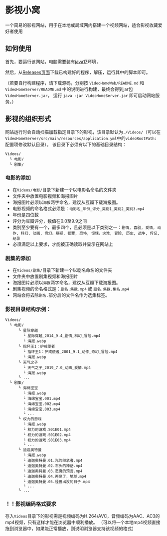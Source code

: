 # 影视小窝
一个简易的影视网站，用于在本地或局域网内搭建一个视频网站，适合影视收藏爱好者使用

## 如何使用
首先，要运行该网站，电脑需要装有[java17](https://mirrors.tuna.tsinghua.edu.cn/Adoptium/17/jdk/x64/windows/)环境，

然后，从[Releases页面](https://github.com/hellogaos/videohome/releases)下载已构建好的程序，解压，运行其中的脚本即可。

（若要自行构建程序，请下载源码，分别按 `VideoHomeWeb/README.md` 和 `VideoHomeServer/README.md` 中的说明进行构建，最终会得到jar包`VideoHomeServer.jar`，
运行 `java -jar VideoHomeServer.jar` 即可启动网站服务。）
## 影视的组织形式
网站运行时会自动扫描加载指定目录下的影视，该目录默认为`./Videos/`（可以在`VideoHomeServer/src/main/resources/application.yml`中的`videoRootPath: `配置项修改默认目录）。
该目录下必须有以下的基础目录结构：
```
Videos/
  └ 电影/
  └ 剧集/
```
### 电影的添加
* 在`Videos/电影/`目录下新建一个以电影名命名的文件夹
* 文件夹中放置电影视频和海报图片
* 海报图片必须以`海报`两字命名，建议从豆瓣下载海报图。
* 电影视频的命名格式必须是：`电影名_年份_评分_类别1_类别2_类别3.mp4`
* 年份是四位数
* 评分为豆瓣评分，数值在0.0至9.9之间
* 类别至少要有一个，最多四个，且必须是以下类别之一：`剧情, 喜剧, 爱情, 动作, 科幻, 动画, 奇幻，悬疑, 犯罪, 恐怖, 惊悚，灾难, 冒险, 历史, 战争, 传记, 纪录`
* 必须满足以上要求，才能被正确读取并显示在网站上

### 剧集的添加
* 在`Videos/剧集/`目录下新建一个以剧名命名的文件夹
* 文件夹中放置剧集视频和海报图片
* 海报图片必须以`海报`两字命名，建议从豆瓣下载海报图。
* 剧集视频的命名格式是：`剧名.集数.mp4` 或  `剧名.集数.集名.mp4`
* 网站会将去除`剧名.`部分后的文件名作为选集标签。

### 影视目录结构示例：
```
Videos/
  └ 电影/
      └ 星际穿越
        └ 星际穿越_2014_9.4_剧情_科幻_冒险.mp4
        └ 海报.webp
      └ 指环王1：护戒使者
        └ 指环王1：护戒使者_2001_9.1_动作_奇幻_冒险.mp4
        └ 海报.webp
      └ 天气之子
        └ 天气之子_2019_7.0_动画_爱情.mp4
        └ 海报.webp
      └ ... 
  └ 剧集/
      └ 海绵宝宝
        └ 海报.webp
        └ 海绵宝宝.001.mp4
        └ 海绵宝宝.002.mp4
        └ 海绵宝宝.003.mp4
        └ ...
      └ 权力的游戏
        └ 海报.webp
        └ 权力的游戏.S01E01.mp4
        └ 权力的游戏.S01E02.mp4
        └ 权力的游戏.S01E03.mp4
        └ ...
      └ 迪迦奥特曼
        └ 海报.webp
        └ 迪迦奥特曼.01.光的继承者.mp4
        └ 迪迦奥特曼.02.石头的神话.mp4
        └ 迪迦奥特曼.03.恶魔的预言.mp4
        └ 迪迦奥特曼.04.再见了，地球.mp4
        └ 迪迦奥特曼.05.怪兽出没的日子.mp4
        └ ...
      └ ...
```

### ！！影视编码格式要求
存入`Videos`目录下的影视需是视频编码为H.264/AVC，音频编码为AAC、AC3的mp4视频，只有这样才能在浏览器中顺利播放。
（可以将一个本地mp4视频直接拖到浏览器中，如果能正常播放，则说明浏览器支持该视频的格式）